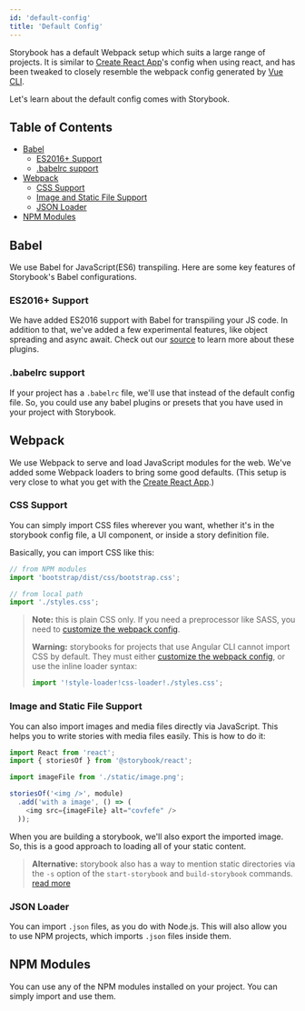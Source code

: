 ```yaml
---
id: 'default-config'
title: 'Default Config'
---
```


Storybook has a default Webpack setup which suits a large range of projects.
It is similar to [Create React App](https://github.com/facebookincubator/create-react-app)'s config when using react, and has been tweaked to closely resemble the webpack config generated by [Vue CLI](https://github.com/vuejs/vue-cli).

Let's learn about the default config comes with Storybook.

## Table of Contents

-   [Babel](#babel)
    -   [ES2016+ Support](#es2016-support)
    -   [.babelrc support](#babelrc-support)
-   [Webpack](#webpack)
    -   [CSS Support](#css-support)
    -   [Image and Static File Support](#image-and-static-file-support)
    -   [JSON Loader](#json-loader)
-   [NPM Modules](#npm-modules)

## Babel

We use Babel for JavaScript(ES6) transpiling.
Here are some key features of Storybook's Babel configurations.

### ES2016+ Support

We have added ES2016 support with Babel for transpiling your JS code.
In addition to that, we've added a few experimental features, like object spreading and async await.
Check out our [source](https://github.com/storybooks/storybook/blob/master/app/react/src/server/config/babel.js#L19) to learn more about these plugins.

### .babelrc support

If your project has a `.babelrc` file, we'll use that instead of the default config file.
So, you could use any babel plugins or presets that you have used in your project with Storybook.

## Webpack

We use Webpack to serve and load JavaScript modules for the web.
We've added some Webpack loaders to bring some good defaults. (This setup is very close to what you get with the [Create React App](https://github.com/facebookincubator/create-react-app).)

### CSS Support

You can simply import CSS files wherever you want, whether it's in the storybook config file, a UI component, or inside a story definition file.

Basically, you can import CSS like this:

```js
// from NPM modules
import 'bootstrap/dist/css/bootstrap.css';

// from local path
import './styles.css';
```

> **Note:** this is plain CSS only. If you need a preprocessor like SASS, you need to [customize the webpack config](/configurations/custom-webpack-config/).
>
> **Warning:** storybooks for projects that use Angular CLI cannot import CSS by default. They must either [customize the webpack config](/configurations/custom-webpack-config/), or use the inline loader syntax:
> ```js
> import '!style-loader!css-loader!./styles.css';
> ```

### Image and Static File Support

You can also import images and media files directly via JavaScript.
This helps you to write stories with media files easily. This is how to do it:

```js
import React from 'react';
import { storiesOf } from '@storybook/react';

import imageFile from './static/image.png';

storiesOf('<img />', module)
  .add('with a image', () => (
    <img src={imageFile} alt="covfefe" />
  ));
```

When you are building a storybook, we'll also export the imported image.
So, this is a good approach to loading all of your static content.

> **Alternative:** storybook also has a way to mention static directories via the `-s` option of the `start-storybook` and `build-storybook` commands. [read more](/configurations/serving-static-files/)

### JSON Loader

You can import `.json` files, as you do with Node.js.
This will also allow you to use NPM projects, which imports `.json` files inside them.

## NPM Modules

You can use any of the NPM modules installed on your project.
You can simply import and use them.

